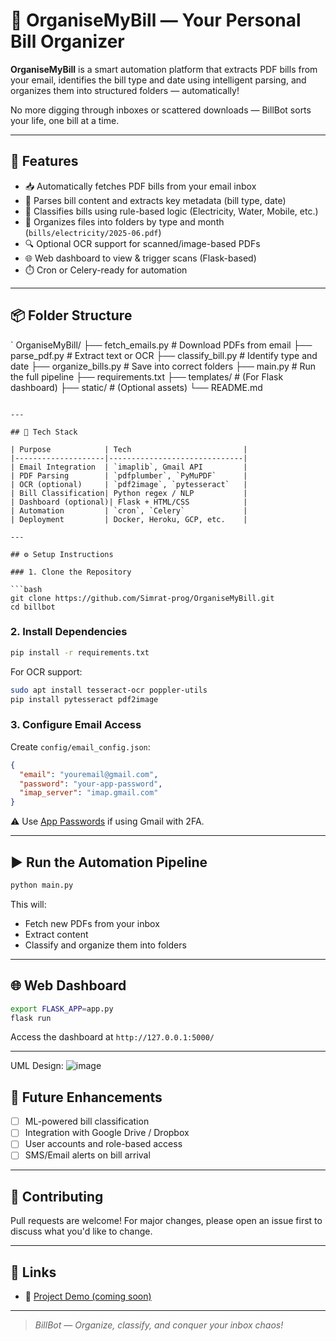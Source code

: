 
# 🤖 OrganiseMyBill — Your Personal Bill Organizer

**OrganiseMyBill** is a smart automation platform that extracts PDF bills from your email, identifies the bill type and date using intelligent parsing, and organizes them into structured folders — automatically!

No more digging through inboxes or scattered downloads — BillBot sorts your life, one bill at a time.

---

## 🚀 Features

- 📥 Automatically fetches PDF bills from your email inbox
- 🧾 Parses bill content and extracts key metadata (bill type, date)
- 🧠 Classifies bills using rule-based logic (Electricity, Water, Mobile, etc.)
- 📂 Organizes files into folders by type and month (`bills/electricity/2025-06.pdf`)
- 🔍 Optional OCR support for scanned/image-based PDFs
- 🌐 Web dashboard to view & trigger scans (Flask-based)
- ⏱️ Cron or Celery-ready for automation

---

## 📦 Folder Structure

`
OrganiseMyBill/
├── fetch\_emails.py          # Download PDFs from email
├── parse\_pdf.py             # Extract text or OCR
├── classify\_bill.py         # Identify type and date
├── organize\_bills.py        # Save into correct folders
├── main.py                  # Run the full pipeline
├── requirements.txt
├── templates/               # (For Flask dashboard)
├── static/                  # (Optional assets)
└── README.md

````

---

## 🧰 Tech Stack

| Purpose            | Tech                         |
|--------------------|------------------------------|
| Email Integration  | `imaplib`, Gmail API         |
| PDF Parsing        | `pdfplumber`, `PyMuPDF`      |
| OCR (optional)     | `pdf2image`, `pytesseract`   |
| Bill Classification| Python regex / NLP           |
| Dashboard (optional)| Flask + HTML/CSS            |
| Automation         | `cron`, `Celery`             |
| Deployment         | Docker, Heroku, GCP, etc.    |

---

## ⚙️ Setup Instructions

### 1. Clone the Repository

```bash
git clone https://github.com/Simrat-prog/OrganiseMyBill.git
cd billbot
````

### 2. Install Dependencies

```bash
pip install -r requirements.txt
```

For OCR support:

```bash
sudo apt install tesseract-ocr poppler-utils
pip install pytesseract pdf2image
```

### 3. Configure Email Access

Create `config/email_config.json`:

```json
{
  "email": "youremail@gmail.com",
  "password": "your-app-password",
  "imap_server": "imap.gmail.com"
}
```

⚠️ Use [App Passwords](https://support.google.com/accounts/answer/185833) if using Gmail with 2FA.

---

## ▶️ Run the Automation Pipeline

```bash
python main.py
```

This will:

* Fetch new PDFs from your inbox
* Extract content
* Classify and organize them into folders

---

## 🌐 Web Dashboard

```bash
export FLASK_APP=app.py
flask run
```

Access the dashboard at `http://127.0.0.1:5000/`

---


UML Design:
![image](https://github.com/user-attachments/assets/e480308b-8f49-4264-a580-a964688f17a4)

## 🧠 Future Enhancements

* [ ] ML-powered bill classification
* [ ] Integration with Google Drive / Dropbox
* [ ] User accounts and role-based access
* [ ] SMS/Email alerts on bill arrival

---

## 🤝 Contributing

Pull requests are welcome! For major changes, please open an issue first to discuss what you'd like to change.


---

## 🔗 Links

* 📂 [Project Demo (coming soon)]()

---

> *BillBot — Organize, classify, and conquer your inbox chaos!*
